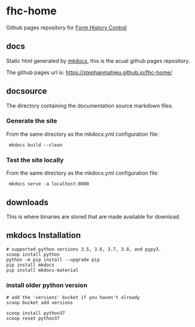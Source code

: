 # fhc-home
Github pages repository for [Form History Control](https://stephanmahieu.github.io/fhc-home/)

## docs
Static html generated by [mkdocs](https://www.mkdocs.org/), this is the acual github pages repository.

The github pages url is: https://stephanmahieu.github.io/fhc-home/

## docsource
The directory containing the documentation source markdown files.

### Generate the site
From the same directory as the mkdocs.yml configuration file:

     mkdocs build --clean

### Test the site locally
From the same directory as the mkdocs.yml configuration file:

     mkdocs serve -a localhost:8080

## downloads
This is where binaries are stored that are made available for download.

## mkdocs Installation
    # supported python versions 3.5, 3.6, 3.7, 3.8, and pypy3.
    scoop install python
    python -m pip install --upgrade pip
    pip install mkdocs
    pip install mkdocs-material

### install older python version
    # add the 'versions' bucket if you haven't already
    scoop bucket add versions
    
    scoop install python37
    scoop reset python37